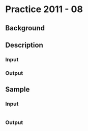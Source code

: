 # Practice 2011 - 08

## Background

## Description

### Input

### Output

## Sample
### Input
```
```

### Output
```
```